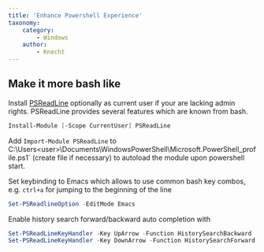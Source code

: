 ```yaml
---
title: 'Enhance Powershell Experience'
taxonomy:
    category:
        - Windows
    author:
        - Knecht
---
```


## Make it more bash like

Install [PSReadLine](https://github.com/lzybkr/PSReadLine) optionally as current user if your are lacking admin rights. PSReadLine provides several features which are known from bash.

```powershell
Install-Module [-Scope CurrentUser] PSReadLine
```
Add `Import-Module PSReadLine` to C:\Users\<user>\Documents\WindowsPowerShell\Microsoft.PowerShell_profile.ps1` (create file if necessary) to autoload the module upon powershell start.

Set keybinding to Emacs which allows to use common bash key combos, e.g. `ctrl+a` for jumping to the beginning of the line
```powershell
Set-PSReadlineOption -EditMode Emacs
```

Enable history search forward/backward auto completion with
```powershell
Set-PSReadLineKeyHandler -Key UpArrow -Function HistorySearchBackward
Set-PSReadLineKeyHandler -Key DownArrow -Function HistorySearchForward
```